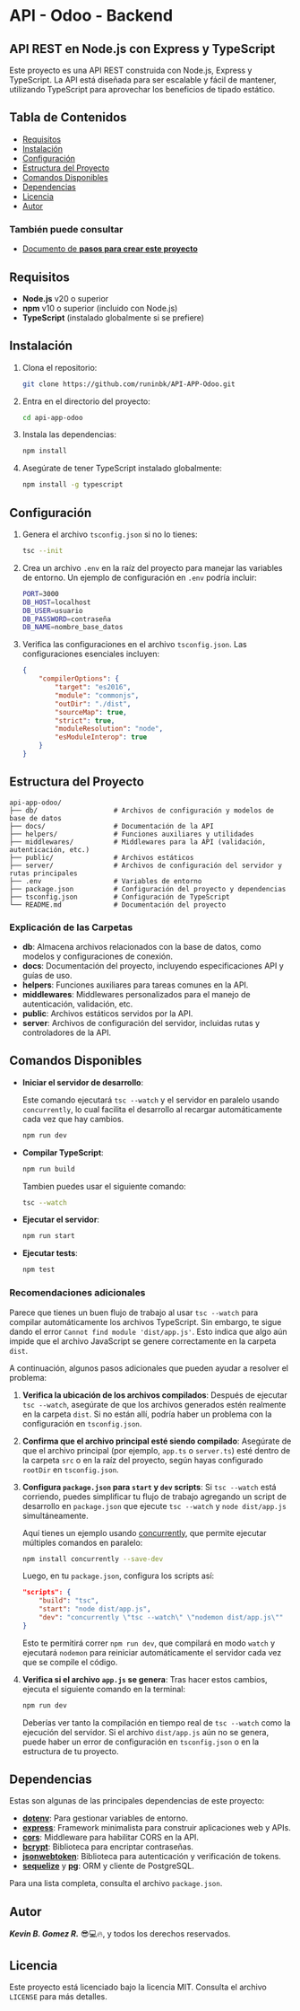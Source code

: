 # API - Odoo - Backend

## API REST en Node.js con Express y TypeScript

Este proyecto es una API REST construida con Node.js, Express y TypeScript. La API está diseñada para ser escalable y fácil de mantener, utilizando TypeScript para aprovechar los beneficios de tipado estático.

## Tabla de Contenidos

- [Requisitos](#requisitos)
- [Instalación](#instalación)
- [Configuración](#configuración)
- [Estructura del Proyecto](#estructura-del-proyecto)
- [Comandos Disponibles](#comandos-disponibles)
- [Dependencias](#dependencias)
- [Licencia](#licencia)
- [Autor](#autor)

### También puede consultar

- [Documento de **pasos para crear este proyecto**](/docs/creacion-configuraciones-inciales.md)

## Requisitos

- **Node.js** v20 o superior
- **npm** v10 o superior (incluido con Node.js)
- **TypeScript** (instalado globalmente si se prefiere)

## Instalación

1. Clona el repositorio:

    ```bash
    git clone https://github.com/runinbk/API-APP-Odoo.git
    ```

2. Entra en el directorio del proyecto:

    ```bash
    cd api-app-odoo
    ```

3. Instala las dependencias:

    ```bash
    npm install
    ```

4. Asegúrate de tener TypeScript instalado globalmente:

    ```bash
    npm install -g typescript
    ```

## Configuración

1. Genera el archivo `tsconfig.json` si no lo tienes:

    ```bash
    tsc --init
    ```

2. Crea un archivo `.env` en la raíz del proyecto para manejar las variables de entorno. Un ejemplo de configuración en `.env` podría incluir:

    ```bash
    PORT=3000
    DB_HOST=localhost
    DB_USER=usuario
    DB_PASSWORD=contraseña
    DB_NAME=nombre_base_datos
    ```

3. Verifica las configuraciones en el archivo `tsconfig.json`. Las configuraciones esenciales incluyen:

    ```json
    {
        "compilerOptions": {
            "target": "es2016",
            "module": "commonjs",
            "outDir": "./dist",
            "sourceMap": true,
            "strict": true,
            "moduleResolution": "node",
            "esModuleInterop": true
        }
    }
    ```

## Estructura del Proyecto

```plaintext
api-app-odoo/
├── db/                   # Archivos de configuración y modelos de base de datos
├── docs/                 # Documentación de la API
├── helpers/              # Funciones auxiliares y utilidades
├── middlewares/          # Middlewares para la API (validación, autenticación, etc.)
├── public/               # Archivos estáticos
├── server/               # Archivos de configuración del servidor y rutas principales
├── .env                  # Variables de entorno
├── package.json          # Configuración del proyecto y dependencias
├── tsconfig.json         # Configuración de TypeScript
└── README.md             # Documentación del proyecto
```

### Explicación de las Carpetas

- **db**: Almacena archivos relacionados con la base de datos, como modelos y configuraciones de conexión.
- **docs**: Documentación del proyecto, incluyendo especificaciones API y guías de uso.
- **helpers**: Funciones auxiliares para tareas comunes en la API.
- **middlewares**: Middlewares personalizados para el manejo de autenticación, validación, etc.
- **public**: Archivos estáticos servidos por la API.
- **server**: Archivos de configuración del servidor, incluidas rutas y controladores de la API.

## Comandos Disponibles

- **Iniciar el servidor de desarrollo**:

    Este comando ejecutará `tsc --watch` y el servidor en paralelo usando `concurrently`, lo cual facilita el desarrollo al recargar automáticamente cada vez que hay cambios.

    ```bash
    npm run dev
    ```

- **Compilar TypeScript**:

    ```bash
    npm run build
    ```
    Tambien puedes usar el siguiente comando:
    ```bash
    tsc --watch
    ```

- **Ejecutar el servidor**:

    ```bash
    npm run start
    ```

- **Ejecutar tests**:

    ```bash
    npm test
    ```

### Recomendaciones adicionales

Parece que tienes un buen flujo de trabajo al usar `tsc --watch` para compilar automáticamente los archivos TypeScript. Sin embargo, te sigue dando el error `Cannot find module 'dist/app.js'`. Esto indica que algo aún impide que el archivo JavaScript se genere correctamente en la carpeta `dist`.

A continuación, algunos pasos adicionales que pueden ayudar a resolver el problema:

1. **Verifica la ubicación de los archivos compilados**:
   Después de ejecutar `tsc --watch`, asegúrate de que los archivos generados estén realmente en la carpeta `dist`. Si no están allí, podría haber un problema con la configuración en `tsconfig.json`.

2. **Confirma que el archivo principal esté siendo compilado**:
   Asegúrate de que el archivo principal (por ejemplo, `app.ts` o `server.ts`) esté dentro de la carpeta `src` o en la raíz del proyecto, según hayas configurado `rootDir` en `tsconfig.json`.

3. **Configura `package.json` para `start` y `dev` scripts**:
   Si `tsc --watch` está corriendo, puedes simplificar tu flujo de trabajo agregando un script de desarrollo en `package.json` que ejecute `tsc --watch` y `node dist/app.js` simultáneamente.

   Aquí tienes un ejemplo usando [concurrently](https://www.npmjs.com/package/concurrently), que permite ejecutar múltiples comandos en paralelo:

   ```bash
   npm install concurrently --save-dev
   ```

   Luego, en tu `package.json`, configura los scripts así:

   ```json
   "scripts": {
       "build": "tsc",
       "start": "node dist/app.js",
       "dev": "concurrently \"tsc --watch\" \"nodemon dist/app.js\""
   }
   ```

   Esto te permitirá correr `npm run dev`, que compilará en modo `watch` y ejecutará `nodemon` para reiniciar automáticamente el servidor cada vez que se compile el código.

4. **Verifica si el archivo `app.js` se genera**:
   Tras hacer estos cambios, ejecuta el siguiente comando en la terminal:

   ```bash
   npm run dev
   ```

   Deberías ver tanto la compilación en tiempo real de `tsc --watch` como la ejecución del servidor. Si el archivo `dist/app.js` aún no se genera, puede haber un error de configuración en `tsconfig.json` o en la estructura de tu proyecto.


## Dependencias

Estas son algunas de las principales dependencias de este proyecto:

- **[dotenv](https://www.npmjs.com/package/dotenv)**: Para gestionar variables de entorno.
- **[express](https://www.npmjs.com/package/express)**: Framework minimalista para construir aplicaciones web y APIs.
- **[cors](https://www.npmjs.com/package/cors)**: Middleware para habilitar CORS en la API.
- **[bcrypt](https://www.npmjs.com/package/bcrypt)**: Biblioteca para encriptar contraseñas.
- **[jsonwebtoken](https://www.npmjs.com/package/jsonwebtoken)**: Biblioteca para autenticación y verificación de tokens.
- **[sequelize](https://www.npmjs.com/package/sequelize)** y **[pg](https://www.npmjs.com/package/pg)**: ORM y cliente de PostgreSQL.

Para una lista completa, consulta el archivo `package.json`.

## Autor

***Kevin B. Gomez R.*** 😎💻🔥, y todos los derechos reservados.

## Licencia

Este proyecto está licenciado bajo la licencia MIT. Consulta el archivo `LICENSE` para más detalles.